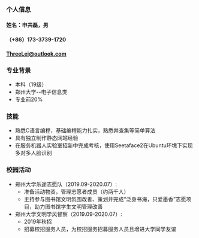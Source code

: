 ### 个人信息
#### 姓名：申共磊，男
#### （+86）173-3739-1720
#### ThreeLei@outlook.com
### 专业背景
- 本科（19级）
- 郑州大学--电子信息类
- 专业前20%

### 技能
- 熟悉C语言编程，基础编程能力扎实，熟悉并查集等简单算法
- 具有独立制作静态网站经验
- 在服务机器人实验室招新中完成考核，使用Seetaface2在Ubuntu环境下实现多对多人脸识别

### 校园活动
- 郑州大学乐途志愿队（2019.09-2020.07）:
    - 准备活动物资，管理志愿者成员（约两千人）
    - 主持参与图书馆文明氛围改善、策划并完成“泛身书海，只爱墨香”志愿项目，助力图书馆学生文明管理改善
- 郑州大学文明学风督察（2019.09-2020.07）:
    - 2019年秋招
    - 招募校招服务人员，为校招服务招募服务人员且增进大学同学友谊
